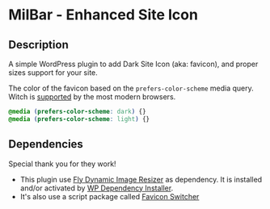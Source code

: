 # MilBar - Enhanced Site Icon

## Description

A simple WordPress plugin to add Dark Site Icon (aka: favicon), and proper sizes support for your site.

The color of the favicon based on the `prefers-color-scheme` media query. Witch is [supported](https://caniuse.com/?search=prefers-color-scheme "Can I use") by the most modern browsers.


```css
@media (prefers-color-scheme: dark) {}
@media (prefers-color-scheme: light) {}
```

## Dependencies

Special thank you for they work!

- This plugin use [Fly Dynamic Image Resizer](https://wordpress.org/plugins/fly-dynamic-image-resizer/ "Wordpress Plugin - Fly Dynamic Image Resizer") as dependency. It is installed and/or activated by [WP Dependency Installer](https://github.com/afragen/wp-dependency-installer).
- It's also use a script package called [Favicon Switcher](https://github.com/rumkin/favicon-switcher)